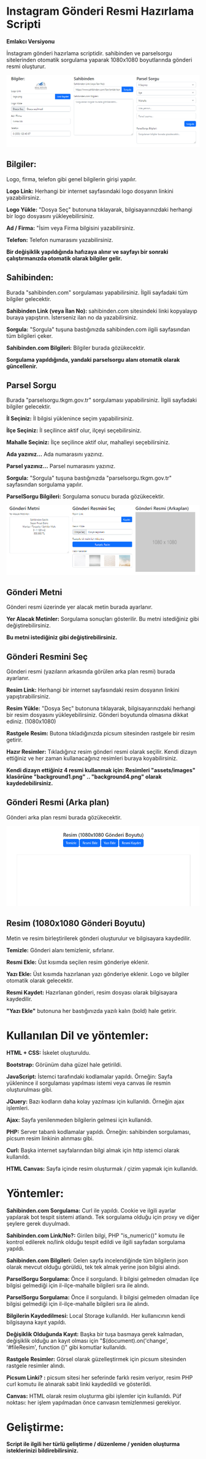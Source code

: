 # Instagram Gönderi Resmi Hazırlama Scripti

**Emlakcı Versiyonu**

İnstagram gönderi hazırlama scriptidir. sahibinden ve parselsorgu sitelerinden otomatik sorgulama yaparak 1080x1080 boyutlarında gönderi resmi oluşturur.

![](https://raw.githubusercontent.com/nmelihkutlu/instagramGonderiHazirlamaEmlakciDemo/main/assets/kullanimklavuzu/EkranGoruntusu1.png)

## Bilgiler:
Logo, firma, telefon gibi genel bilgilerin girişi yapılır.

**Logo Link:** Herhangi bir internet sayfasındaki logo dosyanın linkini yazabilirsiniz.

**Logo Yükle:** "Dosya Seç" butonuna tıklayarak, bilgisayarınızdaki herhangi bir logo dosyasını yükleyebilirsiniz.

**Ad / Firma:** "İsim veya Firma bilgisini yazabilirsiniz.

**Telefon:** Telefon numarasını yazabilirsiniz.

**Bir değişiklik yapıldığında hafızaya alınır ve sayfayı bir sonraki çalıştırmanızda otomatik olarak bilgiler gelir.**

## Sahibinden:

Burada "sahibinden.com" sorgulaması yapabilirsiniz. İlgili sayfadaki tüm bilgiler gelecektir.

**Sahibinden Link (veya İlan No):** sahibinden.com sitesindeki linki kopyalayıp buraya yapıştırın. İsterseniz ilan no da yazabilirsiniz.

**Sorgula:** "Sorgula" tuşuna bastığınızda sahibinden.com ilgili sayfasından tüm bilgileri çeker.

**Sahibinden.com Bilgileri:** Bilgiler burada gözükecektir.

**Sorgulama yapıldığında, yandaki parselsorgu alanı otomatik olarak güncellenir.**

## Parsel Sorgu
Burada "parselsorgu.tkgm.gov.tr" sorgulaması yapabilirsiniz. İlgili sayfadaki bilgiler gelecektir.

**İl Seçiniz:** İl bilgisi yüklenince seçim yapabilirsiniz.

**İlçe Seçiniz:** İl seçilince aktif olur, ilçeyi seçebilirsiniz.

**Mahalle Seçiniz:** İlçe seçilince aktif olur, mahalleyi seçebilirsiniz.

**Ada yazınız...** Ada numarasını yazınız.

**Parsel yazınız...** Parsel numarasını yazınız.

**Sorgula:** "Sorgula" tuşuna bastığınızda "parselsorgu.tkgm.gov.tr" sayfasından sorgulama yapılır.

**ParselSorgu Bilgileri:** Sorgulama sonucu burada gözükecektir.

![](https://raw.githubusercontent.com/nmelihkutlu/instagramGonderiHazirlamaEmlakciDemo/main/assets/kullanimklavuzu/EkranGoruntusu2.png)

## Gönderi Metni
Gönderi resmi üzerinde yer alacak metin burada ayarlanır.

**Yer Alacak Metinler:** Sorgulama sonuçları gösterilir. Bu metni istediğiniz gibi değiştirebilirsiniz.

**Bu metni istediğiniz gibi değiştirebilirsiniz.**

## Gönderi Resmini Seç
Gönderi resmi (yazıların arkasında görülen arka plan resmi) burada ayarlanır.

**Resim Link:** Herhangi bir internet sayfasındaki resim dosyanın linkini yapıştırabilirsiniz.

**Resim Yükle:** "Dosya Seç" butonuna tıklayarak, bilgisayarınızdaki herhangi bir resim dosyasını yükleyebilirsiniz. Gönderi boyutunda olmasına dikkat ediniz. (1080x1080)

**Rastgele Resim:** Butona tıkladığınızda picsum sitesinden rastgele bir resim getirir.

**Hazır Resimler:** Tıkladığınız resim gönderi resmi olarak seçilir. Kendi dizayn ettiğiniz ve her zaman kullanacağınız resimleri buraya koyabilirsiniz.

**Kendi dizayn ettiğiniz 4 resmi kullanmak için: Resimleri "assets/images" klasörüne "background1.png" .. "background4.png" olarak kaydedebilirsiniz.**

## Gönderi Resmi (Arka plan)
Gönderi arka plan resmi burada gözükecektir.

![](https://raw.githubusercontent.com/nmelihkutlu/instagramGonderiHazirlamaEmlakciDemo/main/assets/kullanimklavuzu/EkranGoruntusu3.png)

## Resim (1080x1080 Gönderi Boyutu)

Metin ve resim birleştirilerek gönderi oluşturulur ve bilgisayara kaydedilir.

**Temizle:** Gönderi alanı temizlenir, sıfırlanır.

**Resmi Ekle:** Üst kısımda seçilen resim gönderiye eklenir.

**Yazı Ekle:** Üst kısımda hazırlanan yazı gönderiye eklenir. Logo ve bilgiler otomatik olarak gelecektir.

**Resmi Kaydet:** Hazırlanan gönderi, resim dosyası olarak bilgisayara kaydedilir.

**"Yazı Ekle"** butonuna her bastığınızda yazılı kalın (bold) hale getirir.

# Kullanılan Dil ve yöntemler:
**HTML + CSS:** İskelet oluşturuldu.

**Bootstrap:** Görünüm daha güzel hale getirildi.

**JavaScript:** İstemci tarafındaki kodlamalar yapıldı. Örneğin: Sayfa yüklenince il sorgulaması yapılması istemi veya canvas ile resmin oluşturulması gibi.

**JQuery:** Bazı kodların daha kolay yazılması için kullanıldı. Örneğin ajax işlemleri.

**Ajax:** Sayfa yenilenmeden bilgilerin gelmesi için kullanıldı.

**PHP:** Server tabanlı kodlamalar yapıldı. Örneğin: sahibinden sorgulaması, picsum resim linkinin alınması gibi.

**Curl:** Başka internet sayfalarından bilgi almak için http istemci olarak kullanıldı.

**HTML Canvas:** Sayfa içinde resim oluşturmak / çizim yapmak için kullanıldı.

# Yöntemler:
**Sahibinden.com Sorgulama:** Curl ile yapıldı. Cookie ve ilgili ayarlar yapılarak bot tespit sistemi atlandı. Tek sorgulama olduğu için proxy ve diğer şeylere gerek duyulmadı.

**Sahibinden.com Link/No?:** Girilen bilgi, PHP "is_numeric()" komutu ile kontrol edilerek no/link olduğu tespit edildi ve ilgili sayfadan sorgulama yapıldı.

**Sahibinden.com Bilgileri:** Gelen sayfa incelendiğinde tüm bilgilerin json olarak mevcut olduğu görüldü, tek tek almak yerine json bilgisi alındı.

**ParselSorgu Sorgulama:** Önce il sorgulandı. İl bilgisi gelmeden olmadan ilçe bilgisi gelmediği için il-ilçe-mahalle bilgileri sıra ile alındı.

**ParselSorgu Sorgulama:** Önce il sorgulandı. İl bilgisi gelmeden olmadan ilçe bilgisi gelmediği için il-ilçe-mahalle bilgileri sıra ile alındı.

**Bilgilerin Kaydedilmesi:** Local Storage kullanıldı. Her kullanıcının kendi bilgisayına kayıt yapıldı.

**Değişiklik Olduğunda Kayıt:** Başka bir tuşa basmaya gerek kalmadan, değişiklik olduğu an kayıt olması için "$(document).on('change', '#fileResim', function ()" gibi komutlar kullanıldı.

**Rastgele Resimler:** Görsel olarak güzelleştirmek için picsum sitesinden rastgele resimler alındı.

**Picsum Linki? :** picsum sitesi her seferinde farklı resim veriyor, resim PHP curl komutu ile alınarak sabit linki kaydedildi ve gösterildi.

**Canvas:** HTML olarak resim oluşturma gibi işlemler için kullanıldı. Püf noktası: her işlem yapılmadan önce canvasın temizlenmesi gerekiyor.

# Geliştirme:
**Script ile ilgili her türlü geliştirme / düzenleme / yeniden oluşturma isteklerinizi bildirebilirsiniz.**

